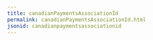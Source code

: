 ```yaml
---
title: canadianPaymentsAssociationId
permalink: canadianPaymentsAssociationId.html
jsonid: canadianpaymentsassociationid
---
```

